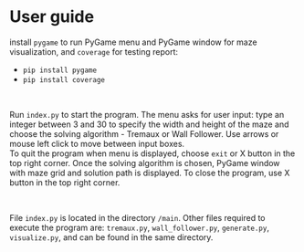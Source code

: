 # User guide

install ```pygame``` to run PyGame menu and PyGame window for maze visualization, and ```coverage``` for testing report: 
- ```pip install pygame```
- ```pip install coverage```

<br/>

Run ```index.py``` to start the program. The menu asks for user input: type an integer between 3 and 30 to specify the width and height of the maze and choose the solving algorithm - Tremaux or Wall Follower. Use arrows or mouse left click to move between input boxes. <br/>
To quit the program when menu is displayed, choose ```exit``` or X button in the top right corner. Once the solving algorithm is chosen, PyGame window with maze grid and solution path is displayed. To close the program, use X button in the top right corner. <br/>

<br/>

File ```index.py``` is located in the directory ```/main```. Other files required to execute the program are: ```tremaux.py```, ```wall_follower.py```, ```generate.py```, ```visualize.py```, and can be found in the same directory. 

<br/>
